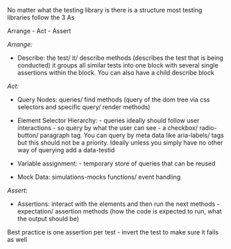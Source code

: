No matter what the testing library is there is a structure most testing libraries follow the 3 As

Arrange - Act - Assert

_Arrange:_

- Describe: the test/ it/ describe methods (describes the test that is being conducted) it groups all similar tests into one block with several single assertions within the block. You can also have a child describe block

_Act:_

- Query Nodes: queries/ find methods (query of the dom tree via css selectors and specific query/ render methods)

- Element Selector Hierarchy: - queries ideally should follow user interactions - so query by what the user can see - a checkbox/ radio-button/ paragraph tag. You can query by meta data like aria-labels/ tags but this should not be a priority. Ideally unless you simply have no other way of querying add a data-testid

- Variable assignment: - temporary store of queries that can be reused

- Mock Data: simulations-mocks functions/ event handling

_Assert:_

- Assertions: interact with the elements and then run the next methods - expectation/ assertion methods (how the code is expected to run, what the output should be)

Best practice is one assertion per test - invert the test to make sure it fails as well
